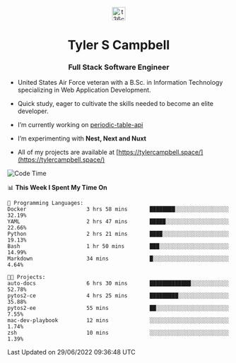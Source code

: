 <p align="center">
<a href="https://www.linkedin.com/in/t36campbell" target="blank"><img align="center" src="https://ik.imagekit.io/t36campbell/Portfolio/linkedin.png.original_m8bbGgPh6.png" alt="t36campbell" height="30" width="30" /></a>
</p>
<h1 align="center">Tyler S Campbell</h1>
<h3 align="center">Full Stack Software Engineer</h3>

* United States Air Force veteran with a B.Sc. in Information Technology specializing in Web Application Development. 

* Quick study, eager to cultivate the skills needed to become an elite developer.

* I’m currently working on [periodic-table-api](https://github.com/t36campbell/periodic-table-api)

* I’m experimenting with **Nest, Next and Nuxt**

* All of my projects are available at [https://tylercampbell.space/](https://tylercampbell.space/)

<!--START_SECTION:waka-->
![Code Time](http://img.shields.io/badge/Code%20Time-1%2C675%20hrs%2053%20mins-blue)

📊 **This Week I Spent My Time On** 

```text
💬 Programming Languages: 
Docker                   3 hrs 58 mins       ████████░░░░░░░░░░░░░░░░░   32.19% 
YAML                     2 hrs 47 mins       █████░░░░░░░░░░░░░░░░░░░░   22.66% 
Python                   2 hrs 21 mins       ████░░░░░░░░░░░░░░░░░░░░░   19.13% 
Bash                     1 hr 50 mins        ███░░░░░░░░░░░░░░░░░░░░░░   14.99% 
Markdown                 34 mins             █░░░░░░░░░░░░░░░░░░░░░░░░   4.64%

🐱‍💻 Projects: 
auto-docs                6 hrs 30 mins       █████████████░░░░░░░░░░░░   52.78% 
pytos2-ce                4 hrs 25 mins       █████████░░░░░░░░░░░░░░░░   35.88% 
pytos2-ee                55 mins             ██░░░░░░░░░░░░░░░░░░░░░░░   7.55% 
mac-dev-playbook         12 mins             ░░░░░░░░░░░░░░░░░░░░░░░░░   1.74% 
zsh                      10 mins             ░░░░░░░░░░░░░░░░░░░░░░░░░   1.39%

```


 Last Updated on 29/06/2022 09:36:48 UTC
<!--END_SECTION:waka-->

